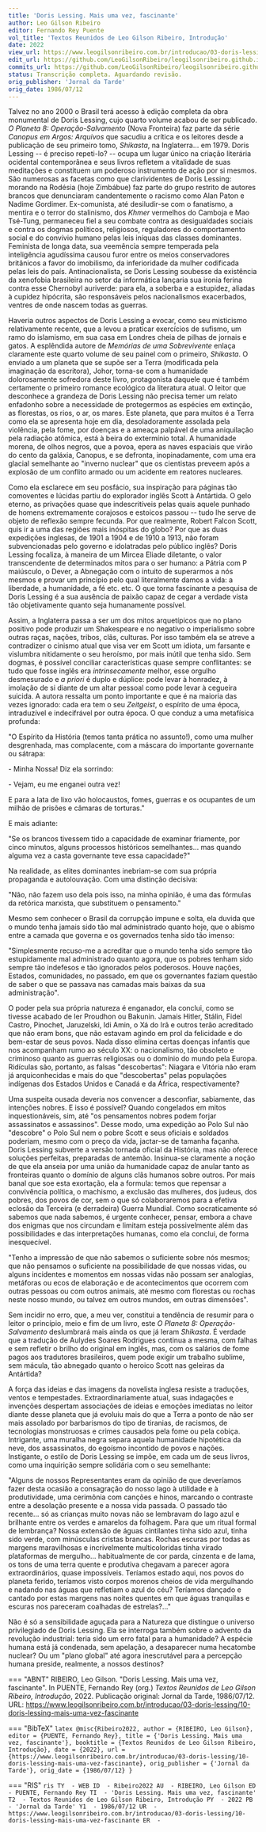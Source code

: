 ```yaml
---
title: 'Doris Lessing. Mais uma vez, fascinante'
author: Leo Gilson Ribeiro
editor: Fernando Rey Puente
vol_title: 'Textos Reunidos de Leo Gilson Ribeiro, Introdução'
date: 2022
view_url: https://www.leogilsonribeiro.com.br/introducao/03-doris-lessing/10-doris-lessing-mais-uma-vez-fascinante
edit_url: https://github.com/LeoGilsonRibeiro/leogilsonribeiro.github.io/edit/main//docs/markdown/introducao/03-doris-lessing/10-doris-lessing-mais-uma-vez-fascinante.md
commits_url: https://github.com/LeoGilsonRibeiro/leogilsonribeiro.github.io/commits/main/docs/markdown/introducao/03-doris-lessing/10-doris-lessing-mais-uma-vez-fascinante.md
status: Transcrição completa. Aguardando revisão.
orig_publisher: 'Jornal da Tarde'
orig_date: 1986/07/12
---
```


Talvez no ano 2000 o Brasil terá acesso à edição completa da obra monumental de Doris Lessing, cujo quarto volume acabou de ser publicado. *O Planeta 8: Operação-Salvamento* (Nova Fronteira) faz parte da série *Canopus em Argos: Arquivos* que sacudiu a crítica e os leitores desde a publicação de seu primeiro tomo, *Shikasta*, na Inglaterra\... em 1979. Doris Lessing -- é preciso repeti-lo? -- ocupa um lugar único na criação literária ocidental contemporânea e seus livros refletem a vitalidade de suas meditações e constituem um poderoso instrumento de ação por si mesmos. São numerosas as facetas como que clarividentes de Doris Lessing: morando na Rodésia (hoje Zimbábue) faz parte do grupo restrito de autores brancos que denunciaram candentemente o racismo como Alan Paton e Nadime Gordimer. Ex-comunista, até desiludir-se com o fanatismo, a mentira e o terror do stalinismo, dos *Khmer* vermelhos do Camboja e Mao Tsé-Tung, permaneceu fiel a seu combate contra as desigualdades sociais e contra os dogmas políticos, religiosos, reguladores do comportamento social e do convívio humano pelas leis iníquas das classes dominantes. Feminista de longa data, sua veemência sempre temperada pela inteligência agudíssima causou furor entre os meios conservadores britânicos a favor do imobilismo, da inferioridade da mulher codificada pelas leis do país. Antinacionalista, se Doris Lessing soubesse da existência da xenofobia brasileira no setor da informática lançaria sua ironia ferina contra esse Chernobyl auriverde: para ela, a soberba e a estupidez, aliadas à cupidez hipócrita, são responsáveis pelos nacionalismos exacerbados, ventres de onde nascem todas as guerras.

Haveria outros aspectos de Doris Lessing a evocar, como seu misticismo relativamente recente, que a levou a praticar exercícios de sufismo, um ramo do islamismo, em sua casa em Londres cheia de pilhas de jornais e gatos. A esplêndida autore de *Memórias de uma Sobrevivente* enlaça claramente este quarto volume de seu painel com o primeiro, *Shikasta*. O enviado a um planeta que se supõe ser a Terra (modificada pela imaginação da escritora), Johor, torna-se com a humanidade dolorosamente sofredora deste livro, protagonista daquele que é também certamente o primeiro romance ecológico da literatura atual. O leitor que desconhece a grandeza de Doris Lessing não precisa temer um relato enfadonho sobre a necessidade de protegermos as espécies em extinção, as florestas, os rios, o ar, os mares. Este planeta, que para muitos é a Terra como ela se apresenta hoje em dia, desoladoramente assolada pela violência, pela fome, por doenças e a ameaça palpável de uma aniquilação pela radiação atômica, está à beira do extermínio total. A humanidade morena, de olhos negros, que a povoa, epera as naves espaciais que virão do cento da galáxia, Canopus, e se defronta, inopinadamente, com uma era glacial semelhante ao "inverno nuclear" que os cientistas preveem após a explosão de um conflito armado ou um acidente em reatores nucleares.

Como ela esclarece em seu posfácio, sua inspiração para páginas tão comoventes e lúcidas partiu do explorador inglês Scott à Antártida. O gelo eterno, as privações quase que indescritíveis pelas quais aquele punhado de homens extremamente corajosos e estoicos passou -- tudo lhe serve de objeto de reflexão sempre fecunda. Por que realmente, Robert Falcon Scott, quis ir a uma das regiões mais inóspitas do globo? Por que as duas expedições inglesas, de 1901 a 1904 e de 1910 a 1913, não foram subvencionadas pelo governo e idolatradas pelo público inglês? Doris Lessing focaliza, à maneira de um Mircea Eliade diletante, o valor transcendente de determinados mitos para o ser humano: a Pátria com P maiúsculo, o Dever, a Abnegação com o intuito de superarmos a nós mesmos e provar um princípio pelo qual literalmente damos a vida: a liberdade, a humanidade, a fé etc. etc. O que torna fascinante a pesquisa de Doris Lessing é a sua ausência de paixão capaz de cegar a verdade vista tão objetivamente quanto seja humanamente possível.

Assim, a Inglaterra passa a ser um dos mitos arquetípicos que no plano positivo pode produzir um Shakespeare e no negativo o imperialismo sobre outras raças, nações, tribos, clãs, culturas. Por isso também ela se atreve a contradizer o cinismo atual que visa ver em Scott um idiota, um farsante e vislumbra nitidamente o seu heroísmo, por mais inútil que tenha sido. Sem dogmas, é possível conciliar características quase sempre conflitantes: se tudo que fosse inglês era *intrinsecamente* melhor, esse orgulho desmesurado e *a priori* é duplo e dúplice: pode levar à honradez, à imolação de si diante de um altar pessoal como pode levar à cegueira suicida. A autora ressalta um ponto importante e que é na maioria das vezes ignorado: cada era tem o seu *Zeitgeist*, o espírito de uma época, intraduzível e indecifrável por outra época. O que conduz a uma metafísica profunda:

"O Espírito da História (temos tanta prática no assunto!), como uma mulher desgrenhada, mas complacente, com a máscara do importante governante ou sátrapa:

\- Minha Nossa! Diz ela sorrindo:

\- Vejam, eu me enganei outra vez!

E para a lata de lixo vão holocaustos, fomes, guerras e os ocupantes de um milhão de prisões e câmaras de torturas."

E mais adiante:

"Se os brancos tivessem tido a capacidade de examinar friamente, por cinco minutos, alguns processos históricos semelhantes\... mas quando alguma vez a casta governante teve essa capacidade?"

Na realidade, as elites dominantes inebriam-se com sua própria propaganda e autolouvação. Com uma distinção decisiva:

"Não, não fazem uso dela pois isso, na minha opinião, é uma das fórmulas da retórica marxista, que substituem o pensamento."

Mesmo sem conhecer o Brasil da corrupção impune e solta, ela duvida que o mundo tenha jamais sido tão mal administrado quanto hoje, que o abismo entre a camada que governa e os governados tenha sido tão imenso:

"Simplesmente recuso-me a acreditar que o mundo tenha sido sempre tão estupidamente mal administrado quanto agora, que os pobres tenham sido sempre tão indefesos e tão ignorados pelos poderosos. Houve nações, Estados, comunidades, no passado, em que os governantes faziam questão de saber o que se passava nas camadas mais baixas da sua administração".

O poder pela sua própria natureza é enganador, ela conclui, como se tivesse acabado de ler Proudhon ou Bakunin. Jamais Hitler, Stálin, Fidel Castro, Pinochet, Jaruzelski, Idi Amin, o Xá do Irã e outros terão acreditado que não eram bons, que não estavam agindo em prol da felicidade e do bem-estar de seus povos. Nada disso elimina certas doenças infantis que nos acompanham rumo ao século XX: o nacionalismo, tão obsoleto e criminoso quanto as guerras religiosas ou o domínio do mundo pela Europa. Ridículas são, portanto, as falsas "descobertas": Niagara e Vitória não eram já arquiconhecidas e mais do que "descobertas" pelas populações indígenas dos Estados Unidos e Canadá e da África, respectivamente?

Uma suspeita ousada deveria nos convencer a desconfiar, sabiamente, das intenções nobres. E isso é possível? Quando congelados em mitos inquestionáveis, sim, até "os pensamentos nobres podem forjar assassinatos e assassinos". Desse modo, uma expedição ao Polo Sul não "descobre" o Polo Sul nem o pobre Scott e seus oficiais e soldados poderiam, mesmo com o preço da vida, jactar-se de tamanha façanha. Doris Lessing subverte a versão tornada oficial da História, mas não oferece soluções perfeitas, preparadas de antemão. Insinua-se claramente a noção de que ela anseia por uma união da humanidade capaz de anular tanto as fronteiras quanto o domínio de alguns clãs humanos sobre outros. Por mais banal que soe esta exortação, ela a formula: temos que repensar a convivência política, o machismo, a exclusão das mulheres, dos judeus, dos pobres, dos povos de cor, sem o que só colaboraremos para a efetiva eclosão da Terceira (e derradeira) Guerra Mundial. Como socraticamente só sabemos que nada sabemos, é urgente conhecer, pensar, embora a chave dos enigmas que nos circundam e limitam esteja possivelmente além das possibilidades e das interpretações humanas, como ela conclui, de forma inesquecível.

"Tenho a impressão de que não sabemos o suficiente sobre nós mesmos; que não pensamos o suficiente na possibilidade de que nossas vidas, ou alguns incidentes e momentos em nossas vidas não possam ser analogias, metáforas ou ecos de elaboração e de acontecimentos que ocorrem com outras pessoas ou com outros animais, até mesmo com florestas ou rochas neste nosso mundo, ou talvez em outros mundos, em outras dimensões".

Sem incidir no erro, que, a meu ver, constitui a tendência de resumir para o leitor o princípio, meio e fim de um livro, este *O Planeta 8: Operação-Salvamento* deslumbrará mais ainda os que já leram *Shikasta*. É verdade que a tradução de Aulydes Soares Rodrigues continua a mesma, com falhas e sem refletir o brilho do original em inglês, mas, com os salários de fome pagos aos tradutores brasileiros, quem pode exigir um trabalho sublime, sem mácula, tão abnegado quanto o heroico Scott nas geleiras da Antártida?

A força das ideias e das imagens da novelista inglesa resiste a traduções, ventos e tempestades. Extraordinariamente atual, suas indagações e invenções despertam associações de ideias e emoções imediatas no leitor diante desse planeta que já evoluiu mais do que a Terra a ponto de não ser mais assolado por barbarismos do tipo de tiranias, de racismos, de tecnologias monstruosas e crimes causados pela fome ou pela cobiça. Intrigante, uma muralha negra separa aquela humanidade hipotética da neve, dos assassinatos, do egoísmo incontido de povos e nações. Instigante, o estilo de Doris Lessing se impõe, em cada um de seus livros, como uma inquirição sempre solidária com o seu semelhante:

"Alguns de nossos Representantes eram da opinião de que deveríamos fazer desta ocasião a consagração do nosso lago à utilidade e à produtividade, uma cerimônia com canções e hinos, marcando o contraste entre a desolação presente e a nossa vida passada. O passado tão recente\... só as crianças muito novas não se lembravam do lago azul e brilhante entre os verdes e amarelos da folhagem. Para que um ritual formal de lembrança? Nossa extensão de águas cintilantes tinha sido azul, tinha sido verde, com minúsculas cristas brancas. Rochas escuras por todas as margens maravilhosas e incrivelmente multicoloridas tinha virado plataformas de mergulho\... habitualmente de cor parda, cinzenta e de lama, os tons de uma terra quente e produtiva chegavam a parecer agora extraordinários, quase impossíveis. Teríamos estado aqui, nos povos do planeta ferido, teríamos visto corpos morenos cheios de vida mergulhando e nadando nas águas que refletiam o azul do céu? Teríamos dançado e cantado por estas margens nas noites quentes em que águas tranquilas e escuras nos pareceram coalhadas de estrelas?\..."

Não é só a sensibilidade aguçada para a Natureza que distingue o universo privilegiado de Doris Lessing. Ela se interroga também sobre o advento da revolução industrial: teria sido um erro fatal para a humanidade? A espécie humana está já condenada, sem apelação, a desaparecer numa hecatombe nuclear? Ou um "plano global" até agora inescrutável para a percepção humana preside, realmente, a nossos destinos?


=== "ABNT"
    RIBEIRO, Leo Gilson. "Doris Lessing. Mais uma vez, fascinante". In PUENTE, Fernando Rey (org.) <em>Textos Reunidos de Leo Gilson Ribeiro, Introdução</em>, 2022. Publicação original: Jornal da Tarde, 1986/07/12. URL: <a href="stable_url">https://www.leogilsonribeiro.com.br/introducao/03-doris-lessing/10-doris-lessing-mais-uma-vez-fascinante</a>

=== "BibTeX"
    ```latex
    @misc{Ribeiro2022,
    author = {RIBEIRO, Leo Gilson},
    editor = {PUENTE, Fernando Rey},
    title = {'Doris Lessing. Mais uma vez, fascinante'},
    booktitle = {Textos Reunidos de Leo Gilson Ribeiro, Introdução},
    date = {2022},
    url = {https://www.leogilsonribeiro.com.br/introducao/03-doris-lessing/10-doris-lessing-mais-uma-vez-fascinante},
    orig_publisher = {'Jornal da Tarde'},
    orig_date = {1986/07/12}
    }
    ```

=== "RIS"
    ```ris
    TY  - WEB
    ID  - Ribeiro2022
    AU  - RIBEIRO, Leo Gilson
    ED  - PUENTE, Fernando Rey
    TI  - 'Doris Lessing. Mais uma vez, fascinante'
    T2  - Textos Reunidos de Leo Gilson Ribeiro, Introdução
    PY  - 2022
    PB  - 'Jornal da Tarde'
    Y1  - 1986/07/12
    UR  - https://www.leogilsonribeiro.com.br/introducao/03-doris-lessing/10-doris-lessing-mais-uma-vez-fascinante
    ER  - 
    ```
